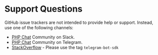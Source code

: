 # Support Questions

GitHub issue trackers are not intended to provide help or support. Instead, use one of the following channels:

- [PHP Chat](https://phpchat.co/?utm_source=telegram-bot-sdk-gh) Community on Slack.
- [PHP Chat](https://t.me/PHPChatCo) Community on Telegram.
- [StackOverflow](https://stackoverflow.com/questions/tagged/telegram-bot) - Please use the tag `telegram-bot-sdk`
